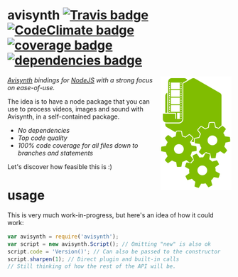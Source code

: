 avisynth [![Travis badge][travis-badge]][travis-link] [![CodeClimate badge][codeclimate-badge]][codeclimate-link] [![coverage badge][coverage-badge]][codeclimate-link] [![dependencies badge][dependencies-badge]][dependencies-link]
========

<img align="right" width="160" height="256" src="logo.png">

*[Avisynth] bindings for [NodeJS] with a strong focus on ease-of-use.*

The idea is to have a node package that you can use to process videos, images and sound with Avisynth, in a self-contained package.

* *No dependencies*
* *Top code quality*
* *100% code coverage for all files down to branches and statements*

Let's discover how feasible this is :)

usage
=====

This is very much work-in-progress, but here's an idea of how it could work:

```js
var avisynth = require('avisynth');
var script = new avisynth.Script(); // Omitting "new" is also ok
script.code = 'Version()'; // Can also be passed to the constructor
script.sharpen(1); // Direct plugin and built-in calls
// Still thinking of how the rest of the API will be.
```

[Avisynth]:           http://avisynth.nl/
[NodeJS]:             http://nodejs.org/
[travis-badge]:       http://img.shields.io/travis/CamiloMM/avisynth.svg?style=flat
[travis-link]:        https://travis-ci.org/CamiloMM/avisynth
[codeclimate-badge]:  http://img.shields.io/codeclimate/github/CamiloMM/avisynth.svg?style=flat
[codeclimate-link]:   https://codeclimate.com/github/CamiloMM/avisynth
[coverage-badge]:     http://img.shields.io/codeclimate/coverage/github/CamiloMM/avisynth.svg?style=flat
[dependencies-badge]: https://david-dm.org/CamiloMM/avisynth.svg?style=flat
[dependencies-link]:  https://david-dm.org/CamiloMM/avisynth

